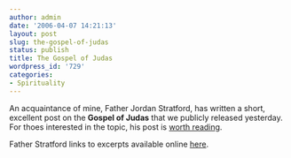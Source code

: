 ```yaml
---
author: admin
date: '2006-04-07 14:21:13'
layout: post
slug: the-gospel-of-judas
status: publish
title: The Gospel of Judas
wordpress_id: '729'
categories:
- Spirituality
---
```

An acquaintance of mine, Father Jordan Stratford, has written a short, excellent post on the <strong>Gospel of Judas</strong> that we publicly released yesterday. For thoes interested in the topic, his post is <a href="http://egina.blogspot.com/2006/04/i-know-who-you-are-and-where-you-have.html">worth reading</a>.

Father Stratford links to excerpts available online <a href="http://www.nytimes.com/packages/pdf/national/judastxt.pdf">here</a>.
